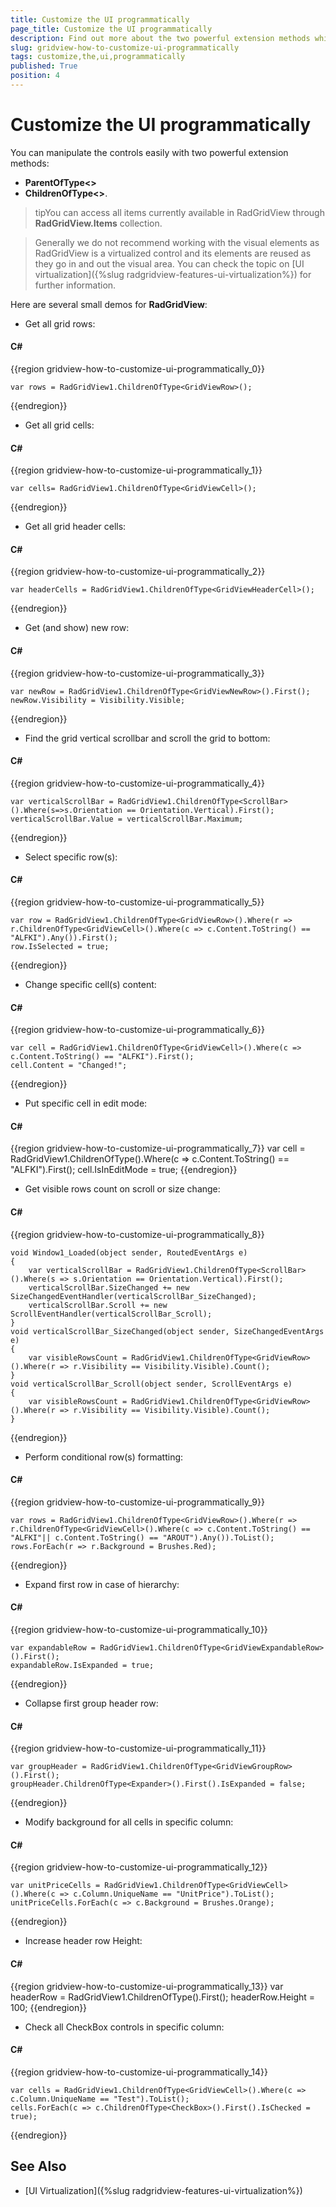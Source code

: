 ```yaml
---
title: Customize the UI programmatically
page_title: Customize the UI programmatically
description: Find out more about the two powerful extension methods which you can use to easily customize RadGridView - Telerik's {{ site.framework_name }} DataGrid.
slug: gridview-how-to-customize-ui-programmatically
tags: customize,the,ui,programmatically
published: True
position: 4
---
```


# Customize the UI programmatically

You can manipulate the controls easily with two powerful extension methods: 

* __ParentOfType<>__ 
* __ChildrenOfType<>__.

>tipYou can access all items currently available in RadGridView through __RadGridView.Items__ collection.

>Generally we do not recommend working with the visual elements as RadGridView is a virtualized control and its elements are reused as they go in and out the visual area. You can check the topic on [UI virtualization]({%slug radgridview-features-ui-virtualization%}) for further information. 

Here are several small demos for __RadGridView__:

* Get all grid rows:

#### __C#__
{{region gridview-how-to-customize-ui-programmatically_0}}

	var rows = RadGridView1.ChildrenOfType<GridViewRow>();
{{endregion}}

* Get all grid cells:

#### __C#__
{{region gridview-how-to-customize-ui-programmatically_1}}

	var cells= RadGridView1.ChildrenOfType<GridViewCell>();
{{endregion}}

* Get all grid header cells:

#### __C#__

{{region gridview-how-to-customize-ui-programmatically_2}}

	var headerCells = RadGridView1.ChildrenOfType<GridViewHeaderCell>();
{{endregion}}


* Get (and show) new row:

#### __C#__

{{region gridview-how-to-customize-ui-programmatically_3}}

	var newRow = RadGridView1.ChildrenOfType<GridViewNewRow>().First();
	newRow.Visibility = Visibility.Visible;
{{endregion}}


* Find the grid vertical scrollbar and scroll the grid to bottom:

#### __C#__

{{region gridview-how-to-customize-ui-programmatically_4}}

	var verticalScrollBar = RadGridView1.ChildrenOfType<ScrollBar>().Where(s=>s.Orientation == Orientation.Vertical).First();
	verticalScrollBar.Value = verticalScrollBar.Maximum;
{{endregion}}

* Select specific row(s):

#### __C#__

{{region gridview-how-to-customize-ui-programmatically_5}}

	var row = RadGridView1.ChildrenOfType<GridViewRow>().Where(r => r.ChildrenOfType<GridViewCell>().Where(c => c.Content.ToString() == "ALFKI").Any()).First();
	row.IsSelected = true;
{{endregion}}

* Change specific cell(s) content:

#### __C#__

{{region gridview-how-to-customize-ui-programmatically_6}}

	var cell = RadGridView1.ChildrenOfType<GridViewCell>().Where(c => c.Content.ToString() == "ALFKI").First();
	cell.Content = "Changed!";
{{endregion}}

* Put specific cell in edit mode:

#### __C#__

{{region gridview-how-to-customize-ui-programmatically_7}}
	var cell = RadGridView1.ChildrenOfType<GridViewCell>().Where(c => c.Content.ToString() == "ALFKI").First();
	cell.IsInEditMode = true;
	{{endregion}}

* Get visible rows count on scroll or size change:
    
#### __C#__

{{region gridview-how-to-customize-ui-programmatically_8}}

	void Window1_Loaded(object sender, RoutedEventArgs e)
	{
	    var verticalScrollBar = RadGridView1.ChildrenOfType<ScrollBar>().Where(s => s.Orientation == Orientation.Vertical).First();
	    verticalScrollBar.SizeChanged += new SizeChangedEventHandler(verticalScrollBar_SizeChanged);
	    verticalScrollBar.Scroll += new ScrollEventHandler(verticalScrollBar_Scroll);
	}
	void verticalScrollBar_SizeChanged(object sender, SizeChangedEventArgs e)
	{
	    var visibleRowsCount = RadGridView1.ChildrenOfType<GridViewRow>().Where(r => r.Visibility == Visibility.Visible).Count();
	}
	void verticalScrollBar_Scroll(object sender, ScrollEventArgs e)
	{
	    var visibleRowsCount = RadGridView1.ChildrenOfType<GridViewRow>().Where(r => r.Visibility == Visibility.Visible).Count();
	}
{{endregion}}

* Perform conditional row(s) formatting:
    
#### __C#__

{{region gridview-how-to-customize-ui-programmatically_9}}

	var rows = RadGridView1.ChildrenOfType<GridViewRow>().Where(r => r.ChildrenOfType<GridViewCell>().Where(c => c.Content.ToString() == "ALFKI"|| c.Content.ToString() == "AROUT").Any()).ToList();
	rows.ForEach(r => r.Background = Brushes.Red);
{{endregion}}

* Expand first row in case of hierarchy:

#### __C#__

{{region gridview-how-to-customize-ui-programmatically_10}}

	var expandableRow = RadGridView1.ChildrenOfType<GridViewExpandableRow>().First();
	expandableRow.IsExpanded = true;
{{endregion}}


* Collapse first group header row:

#### __C#__

{{region gridview-how-to-customize-ui-programmatically_11}}

	var groupHeader = RadGridView1.ChildrenOfType<GridViewGroupRow>().First();
	groupHeader.ChildrenOfType<Expander>().First().IsExpanded = false;
{{endregion}}

* Modify background for all cells in specific column:   

#### __C#__

{{region gridview-how-to-customize-ui-programmatically_12}}

	var unitPriceCells = RadGridView1.ChildrenOfType<GridViewCell>().Where(c => c.Column.UniqueName == "UnitPrice").ToList();
	unitPriceCells.ForEach(c => c.Background = Brushes.Orange);
{{endregion}}

* Increase header row Height:   

#### __C#__

{{region gridview-how-to-customize-ui-programmatically_13}}
	var headerRow = RadGridView1.ChildrenOfType<GridViewHeaderRow>().First();
	headerRow.Height = 100;
{{endregion}}

* Check all CheckBox controls in specific column:

#### __C#__

{{region gridview-how-to-customize-ui-programmatically_14}}

	var cells = RadGridView1.ChildrenOfType<GridViewCell>().Where(c => c.Column.UniqueName == "Test").ToList();
	cells.ForEach(c => c.ChildrenOfType<CheckBox>().First().IsChecked = true);
{{endregion}}

## See Also

 * [UI Virtualization]({%slug radgridview-features-ui-virtualization%})



